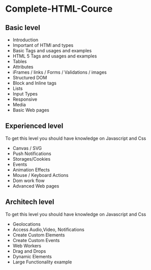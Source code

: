 # Complete-HTML-Cource
## Basic level
<ul>
  <li>Introduction</li>
  <li>Important of HTMl and types</li>
  <li>Basic Tags and usages and examples</li>
  <li>HTML 5 Tags and usages and examples</li>
  <li>Tables</li>
  <li>Attributes</li>
  <li>iFrames / links / Forms / Validations / images </li>
  <li>Structured DOM</li>
  <li>Block and Inline tags</li>
  <li>Lists</li>
  <li>Input Types</li>
  <li>Responsive</li>
  <li>Media</li>
  <li> Basic Web pages</li>  
</ul>

## Experienced level

To get this level you should have knowledge on Javascript and Css

<ul>
  <li>Canvas / SVG</li>
  <li>Push Notifications</li>
  <li>Storages/Cookies</li>
  <li>Events</li>
  <li>Animation Effects</li>
  <li>Mouse / Keyboard Actions</li>
  <li>Dom work flow</li>
  <li>Advanced Web pages</li>
 </ul>
 
## Architech level

To get this level you should have knowledge on Javascript and Css
<ul>
  <li>Geolocations</li>
  <li>Access Audio,Video, Notifications</li>
  <li>Create Custom Elements</li>
  <li>Create Custom Events</li>
  <li>Web Workers</li>
  <li>Drag and Drops</li>
  <li>Dynamic Elements</li>
  <li>Large Functionality example</li>
 </ul>

